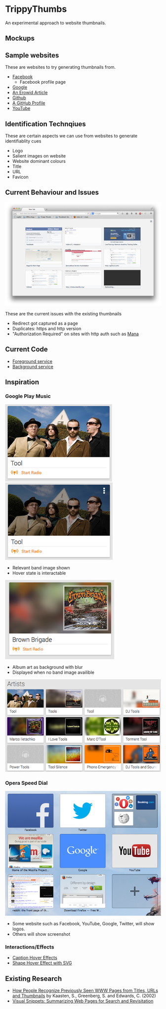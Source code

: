TrippyThumbs
============

An experimental approach to website thumbnails.


Mockups
-------


Sample websites
---------------

These are websites to try generating thumbnails from.

- [Facebook](http://facebook.com)
	- Facebook profile page
- [Google](http://google.com)
- [An Erowid Article](http://www.erowid.org/plants/tobacco/tobacco.shtml)
- [Github](https://github.com/)
- [A GitHub Profile](https://github.com/vtsatskin)
- [YouTube](http://youtube.com)

Identification Technqiues
----------------------------

These are certain aspects we can use from websites to generate identifiablity cues

- Logo
- Salient images on website
- Website dominant colours
- Title
- URL
- Favicon

Current Behaviour and Issues
----------------------------

![](images/current.design.png)

These are the current issues with the existing thumbnails

- Redirect got captured as a page
- Duplicates: https and http version
- "Authorization Required" on sites with http auth such as [Mana](http://mana.mozilla.org)

Current Code
------------

- [Foreground service](http://mxr.mozilla.org/mozilla-central/source/toolkit/components/thumbnails/PageThumbs.jsm)
- [Background service](http://mxr.mozilla.org/mozilla-central/source/toolkit/components/thumbnails/BackgroundPageThumbs.jsm)

Inspiration
-----------

### Google Play Music ###

![](images/inspiration/google.music.2.png)
![](images/inspiration/google.music.2.hover.png)

- Relevant band image shown
- Hover state is interactable

![](images/inspiration/google.music.png)

- Album art as background with blur
- Displayed when no band image availible

![](images/inspiration/google.music.many.png)

### Opera Speed Dial ###

![](images/inspiration/opera.speed.dial.png)

- Some website such as Facebook, YouTube, Google, Twitter, will show logos.
- Others will show screenshot

### Interactions/Effects ###

- [Caption Hover Effects](http://tympanus.net/Tutorials/CaptionHoverEffects/index3.html)
- [Shape Hover Effect with SVG](http://tympanus.net/Tutorials/ShapeHoverEffectSVG/index2.html)

Existing Research
-----------------

- [How People Recognize Previously Seen WWW Pages from Titles, URLs and Thumbnails][recognize] by Kaasten, S., Greenberg, S. and Edwards, C. (2002)
- [Visual Snippets: Summarizing Web Pages for Search and Revisitation][summarizingWebPages]

[recognize]:http://grouplab.cpsc.ucalgary.ca/Publications/2002-ThumbnailStudy.BHCI
[summarizingWebPages]:http://research.microsoft.com/en-us/um/people/cutrell/visual-snippets-chi2009-submission.pdf
